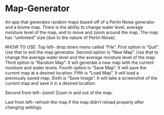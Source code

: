 # Map-Generator

An app that generates random maps based off of a Perlin Noise generator and a biome map. There is the ability to change water level, average moisture level of the map, and to move and zoom around the map. The map has “unlimited” size (due to the nature of Perlin Noise).

#HOW TO USE:
Top left– drop down menu called “File”. First option is “Quit”. Use that to exit the map generator. Second option is “New Map”. Use that to change the average water level and the average moisture level of the map. Third option is “Random Map”. It will generate a new map with the current moisture and water levels. Fourth option is “Save Map”. It will save the current map at a desired location. Fifth is “Load Map”. It will load a previously saved map. Sixth is “Save Image”. It will take a screenshot of the current map and save it in a desired location.

Second from left– zoom! Zoom in and out of the map.

Last from left– refresh the map if the map didn’t reload properly after changing settings.
